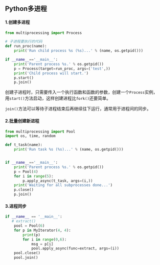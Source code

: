 ## Python多进程

#### 1.创建多进程

```python
from multiprocessing import Process

# 子进程要执行的代码
def run_proc(name):
    print('Run child process %s (%s)...' % (name, os.getpid()))

if __name__=='__main__':
    print('Parent process %s.' % os.getpid())
    p = Process(target=run_proc, args=('test',))
    print('Child process will start.')
    p.start()
    p.join()
```

创建子进程时，只需要传入一个执行函数和函数的参数，创建一个`Process`实例，用`start()`方法启动，这样创建进程比`fork()`还要简单。

`join()`方法可以等待子进程结束后再继续往下运行，通常用于进程间的同步。

#### 2.批量创建新进程

```python
from multiprocessing import Pool
import os, time, random

def t_task(name):
    print('Run task %s (%s)...' % (name, os.getpid()))


if __name__=='__main__':
    print('Parent process %s.' % os.getpid())
    p = Pool(4)
    for i in range(5):
        p.apply_async(t_task, args=(i,))
    print('Waiting for all subprocesses done...')
    p.close()
    p.join()
```

#### 3.进程同步

```python
if __name__ == '__main__':
   # extract()
    pool = Pool(6)
    for p in MyIterator(4, 4):
        print(p)
        for i in range(0,6):
            msg = p[i]
            pool.apply_async(func=extract, args=(i))
    pool.close()
    pool.join()
```





